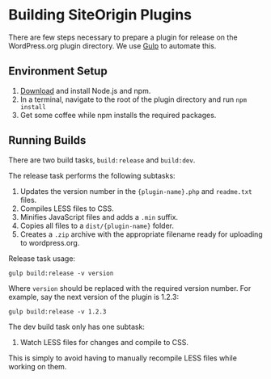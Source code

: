 # Building SiteOrigin Plugins

There are few steps necessary to prepare a plugin for release on the WordPress.org plugin directory. We use [Gulp](http://gulpjs.com/) to automate this.

## Environment Setup

1. [Download](https://nodejs.org/download/) and install Node.js and npm.
2. In a terminal, navigate to the root of the plugin directory and run `npm install`
3. Get some coffee while npm installs the required packages.

## Running Builds

There are two build tasks, `build:release` and `build:dev`.

The release task performs the following subtasks:

1. Updates the version number in the `{plugin-name}.php` and `readme.txt` files.
2. Compiles LESS files to CSS.
3. Minifies JavaScript files and adds a `.min` suffix.
4. Copies all files to a `dist/{plugin-name}` folder.
5. Creates a `.zip` archive with the appropriate filename ready for uploading to wordpress.org.

Release task usage:

`gulp build:release -v version`

Where `version` should be replaced with the required version number.
For example, say the next version of the plugin is 1.2.3:

`gulp build:release -v 1.2.3`

The dev build task only has one subtask:

1. Watch LESS files for changes and compile to CSS.

This is simply to avoid having to manually recompile LESS files while working on them.
